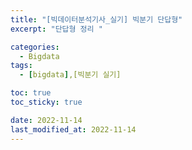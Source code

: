 ```yaml
---
title: "[빅데이터분석기사_실기] 빅분기 단답형"
excerpt: "단답형 정리 "

categories:
  - Bigdata
tags:
  - [bigdata],[빅분기 실기]

toc: true
toc_sticky: true

date: 2022-11-14
last_modified_at: 2022-11-14
---
```

